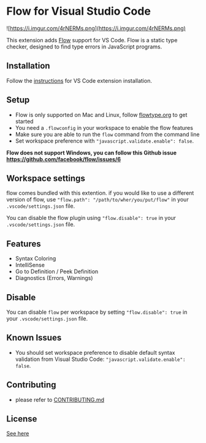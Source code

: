 # Flow for Visual Studio Code

![https://i.imgur.com/4rNERMs.png](https://i.imgur.com/4rNERMs.png)

This extension adds [Flow](http://flowtype.org) support for VS Code. Flow is a static type checker, designed to find type errors in JavaScript programs.

## Installation

Follow the [instructions](https://code.visualstudio.com/docs/editor/extension-gallery) for VS Code extension installation.

## Setup

* Flow is only supported on Mac and Linux, follow [flowtype.org](http://flowtype.org/docs/getting-started.html#_) to get started
* You need a `.flowconfig` in your workspace to enable the flow features
* Make sure you are able to run the `flow` command from the command line
* Set workspace preference with `"javascript.validate.enable": false`.

**Flow does not support Windows, you can follow this Github issue https://github.com/facebook/flow/issues/6**

## Workspace settings

flow comes bundled with this extention. if you would like to use 
a different version of flow, use `"flow.path": "/path/to/wher/you/put/flow"` in your `.vscode/settings.json` file.

You can disable the flow plugin using `"flow.disable": true` in your `.vscode/settings.json` file.

## Features

* Syntax Coloring
* IntelliSense
* Go to Definition / Peek Definition
* Diagnostics (Errors, Warnings)

## Disable

You can disable `flow` per workspace by setting `"flow.disable": true` in your `.vscode/settings.json` file.

## Known Issues

* You should set workspace preference to disable default syntax validation from Visual Studio Code: `"javascript.validate.enable": false`.

## Contributing

* please refer to [CONTRIBUTING.md](CONTRIBUTING.md)

## License
[See here](LICENSE)
